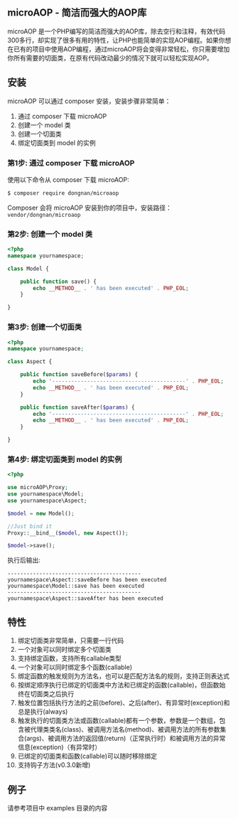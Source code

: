 microAOP - 简洁而强大的AOP库
-----------------
microAOP 是一个PHP编写的简洁而强大的AOP库，除去空行和注释，有效代码300多行，却实现了很多有用的特性，让PHP也能简单的实现AOP编程。如果你想在已有的项目中使用AOP编程，通过microAOP将会变得非常轻松，你只需要增加你所有需要的切面类，在原有代码改动最少的情况下就可以轻松实现AOP。

安装
------------
microAOP 可以通过 composer 安装，安装步骤非常简单：

1. 通过 composer 下载 microAOP
2. 创建一个 model 类
3. 创建一个切面类
4. 绑定切面类到 model 的实例

### 第1步: 通过 composer 下载 microAOP

使用以下命令从 composer 下载 microAOP:

``` bash
$ composer require dongnan/microaop
```

Composer 会将 microAOP 安装到你的项目中，安装路径： `vendor/dongnan/microaop` 

### 第2步: 创建一个 model 类

``` php
<?php
namespace yournamespace;

class Model {

    public function save() {
        echo __METHOD__ . ' has been executed' . PHP_EOL;
    }

}
```

### 第3步: 创建一个切面类

``` php
<?php
namespace yournamespace;

class Aspect {

    public function saveBefore($params) {
        echo '------------------------------------------' . PHP_EOL;
        echo __METHOD__ . ' has been executed' . PHP_EOL;
    }

    public function saveAfter($params) {
        echo '------------------------------------------' . PHP_EOL;
        echo __METHOD__ . ' has been executed' . PHP_EOL;
    }

}
```

### 第4步: 绑定切面类到 model 的实例

``` php
<?php

use microAOP\Proxy;
use yournamespace\Model;
use yournamespace\Aspect;

$model = new Model();

//Just bind it
Proxy::__bind__($model, new Aspect());

$model->save();

```

执行后输出:
```
------------------------------------------
yournamespace\Aspect::saveBefore has been executed
yournamespace\Model::save has been executed
------------------------------------------
yournamespace\Aspect::saveAfter has been executed

```

特性
------------
1. 绑定切面类非常简单，只需要一行代码
2. 一个对象可以同时绑定多个切面类
3. 支持绑定函数，支持所有callable类型
4. 一个对象可以同时绑定多个函数(callable)
5. 绑定函数的触发规则为方法名，也可以是匹配方法名的规则，支持正则表达式
5. 按绑定顺序执行已绑定的切面类中方法和已绑定的函数(callable)，但函数始终在切面类之后执行
6. 触发位置包括执行方法的之前(before)、之后(after)、有异常时(exception)和总是执行(always)
7. 触发执行的切面类方法或函数(callable)都有一个参数，参数是一个数组，包含被代理类类名(class)、被调用方法名(method)、被调用方法的所有参数集合(args)、被调用方法的返回值(return)（正常执行时）和被调用方法的异常信息(exception)（有异常时）
8. 已绑定的切面类和函数(callable)可以随时移除绑定
9. 支持钩子方法(v0.3.0新增)

例子
------------
请参考项目中 examples 目录的内容
